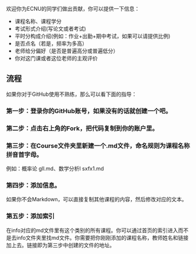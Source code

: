 欢迎你为ECNU的同学们做出贡献，你可以提供一下信息：
- 课程名称、课程学分
- 考试形式介绍(写论文或者考试)
- 平时分构成介绍(例如：作业+出勤+期中考试，如果可以请提供比例)
- 是否点名（若是，频率为多高）
- 老师给分偏好（是否是普遍高分或普遍低分）
- 你对这门课或者这位老师的主观评价

## 流程

如果你对于GitHub使用不熟练，那么可以看下面的指导：

### 第一步：登录你的GitHub账号，如果没有的话就创建一个吧。

### 第二步：点击右上角的Fork，把代码复制到你的账户里。

### 第三步：在Course文件夹里新建一个.md文件，命名规则为课程名称拼音首字母。

例如：概率论 gll.md、数学分析I sxfx1.md

### 第四步：添加信息。

如果你不会Markdown，可以直接复制其他课程的内容，然后修改对应的文本。

### 第五步：添加索引

在info对应的md文件里有这个类别的所有课程。你可以通过首页的索引进入而不是去info文件夹里找md文件。你需要把你刚刚添加的课程名称，教师姓名和链接加上去。链接即为第三步中创建的文件的地址。
